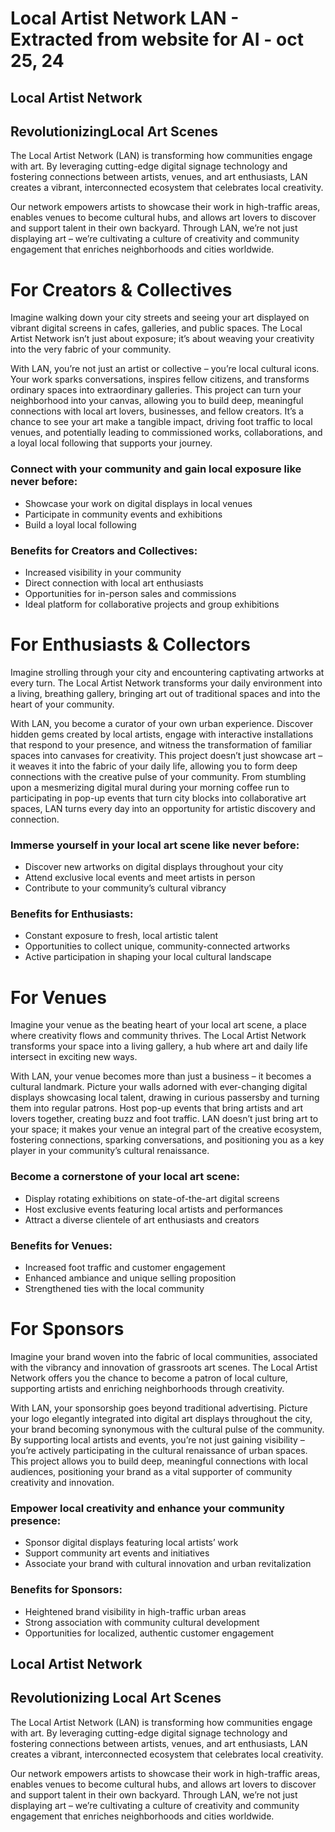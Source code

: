 # Local Artist Network LAN - Extracted from website for AI - oct 25, 24

## **Local Artist Network**

## **RevolutionizingLocal Art Scenes**

The Local
 Artist Network (LAN) is transforming how communities engage with art. 
By leveraging cutting-edge digital signage technology and fostering 
connections between artists, venues, and art enthusiasts, LAN creates a 
vibrant, interconnected ecosystem that celebrates local creativity.

Our 
network empowers artists to showcase their work in high-traffic areas, 
enables venues to become cultural hubs, and allows art lovers to 
discover and support talent in their own backyard. Through LAN, we’re 
not just displaying art – we’re cultivating a culture of creativity and 
community engagement that enriches neighborhoods and cities worldwide.

# For **Creators & Collectives**

Imagine
 walking down your city streets and seeing your art displayed on vibrant
 digital screens in cafes, galleries, and public spaces. The Local 
Artist Network isn’t just about exposure; it’s about weaving your 
creativity into the very fabric of your community.

With
 LAN, you’re not just an artist or collective – you’re local cultural 
icons. Your work sparks conversations, inspires fellow citizens, and 
transforms ordinary spaces into extraordinary galleries. This project 
can turn your neighborhood into your canvas, allowing you to build deep,
 meaningful connections with local art lovers, businesses, and fellow 
creators. It’s a chance to see your art make a tangible impact, driving 
foot traffic to local venues, and potentially leading to commissioned 
works, collaborations, and a loyal local following that supports your 
journey.

### Connect with your community and gain local exposure like never before:

- Showcase your work on digital displays in local venues
- Participate in community events and exhibitions
- Build a loyal local following

### **Benefits for Creators and Collectives:**

- Increased visibility in your community
- Direct connection with local art enthusiasts
- Opportunities for in-person sales and commissions
- Ideal platform for collaborative projects and group exhibitions

# For Enthusiasts & Collectors

Imagine
 strolling through your city and encountering captivating artworks at 
every turn. The Local Artist Network transforms your daily environment 
into a living, breathing gallery, bringing art out of traditional spaces
 and into the heart of your community.

With
 LAN, you become a curator of your own urban experience. Discover hidden
 gems created by local artists, engage with interactive installations 
that respond to your presence, and witness the transformation of 
familiar spaces into canvases for creativity. This project doesn’t just 
showcase art – it weaves it into the fabric of your daily life, allowing
 you to form deep connections with the creative pulse of your community.
 From stumbling upon a mesmerizing digital mural during your morning 
coffee run to participating in pop-up events that turn city blocks into 
collaborative art spaces, LAN turns every day into an opportunity for 
artistic discovery and connection.

### Immerse yourself in your local art scene like never before:

- Discover new artworks on digital displays throughout your city
- Attend exclusive local events and meet artists in person
- Contribute to your community’s cultural vibrancy

### **Benefits for Enthusiasts:**

- Constant exposure to fresh, local artistic talent
- Opportunities to collect unique, community-connected artworks
- Active participation in shaping your local cultural landscape

# For Venues

Imagine
 your venue as the beating heart of your local art scene, a place where 
creativity flows and community thrives. The Local Artist Network 
transforms your space into a living gallery, a hub where art and daily 
life intersect in exciting new ways.

With
 LAN, your venue becomes more than just a business – it becomes a 
cultural landmark. Picture your walls adorned with ever-changing digital
 displays showcasing local talent, drawing in curious passersby and 
turning them into regular patrons. Host pop-up events that bring artists
 and art lovers together, creating buzz and foot traffic. LAN doesn’t 
just bring art to your space; it makes your venue an integral part of 
the creative ecosystem, fostering connections, sparking conversations, 
and positioning you as a key player in your community’s cultural 
renaissance.

### Become a cornerstone of your local art scene:

- Display rotating exhibitions on state-of-the-art digital screens
- Host exclusive events featuring local artists and performances
- Attract a diverse clientele of art enthusiasts and creators

### **Benefits for Venues:**

- Increased foot traffic and customer engagement
- Enhanced ambiance and unique selling proposition
- Strengthened ties with the local community

# For **Sponsors**

Imagine
 your brand woven into the fabric of local communities, associated with 
the vibrancy and innovation of grassroots art scenes. The Local Artist 
Network offers you the chance to become a patron of local culture, 
supporting artists and enriching neighborhoods through creativity.

With
 LAN, your sponsorship goes beyond traditional advertising. Picture your
 logo elegantly integrated into digital art displays throughout the 
city, your brand becoming synonymous with the cultural pulse of the 
community. By supporting local artists and events, you’re not just 
gaining visibility – you’re actively participating in the cultural 
renaissance of urban spaces. This project allows you to build deep, 
meaningful connections with local audiences, positioning your brand as a
 vital supporter of community creativity and innovation.

### Empower local creativity and enhance your community presence:

- Sponsor digital displays featuring local artists’ work
- Support community art events and initiatives
- Associate your brand with cultural innovation and urban revitalization

### **Benefits for Sponsors:**

- Heightened brand visibility in high-traffic urban areas
- Strong association with community cultural development
- Opportunities for localized, authentic customer engagement

## **Local Artist Network**

## **Revolutionizing Local Art Scenes**

The Local
 Artist Network (LAN) is transforming how communities engage with art. 
By leveraging cutting-edge digital signage technology and fostering 
connections between artists, venues, and art enthusiasts, LAN creates a 
vibrant, interconnected ecosystem that celebrates local creativity.

Our 
network empowers artists to showcase their work in high-traffic areas, 
enables venues to become cultural hubs, and allows art lovers to 
discover and support talent in their own backyard. Through LAN, we’re 
not just displaying art – we’re cultivating a culture of creativity and 
community engagement that enriches neighborhoods and cities worldwide.